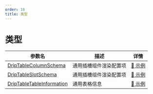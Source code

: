 ```yaml
---
order: 10
title: 类型
---
```


# 类型

| 参数名 | 描述 | 详情 |
| ----- | ---- | ---- |
| [DripTableColumnSchema](/drip-table/types/column-schema) | 通用插槽组件渲染配置项 | [🔗 示例](/drip-table/types/column-schema) |
| [DripTableSlotSchema](/drip-table/types/slot-schema) | 通用插槽组件渲染配置项 | [🔗 示例](/drip-table/types/slot-schema) |
| [DripTableTableInformation](/drip-table/types/table-information) | 通用表格信息 | [🔗 示例](/drip-table/types/table-information) |
